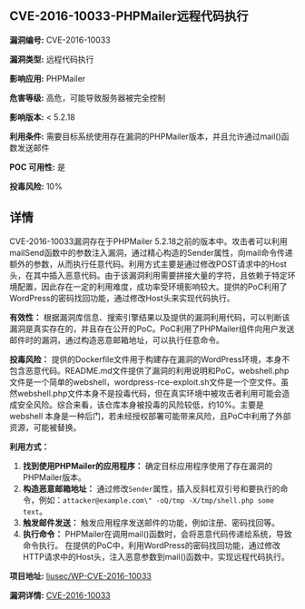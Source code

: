## CVE-2016-10033-PHPMailer远程代码执行

**漏洞编号:** CVE-2016-10033

**漏洞类型:** 远程代码执行

**影响应用:** PHPMailer

**危害等级:** 高危，可能导致服务器被完全控制

**影响版本:** < 5.2.18

**利用条件:** 需要目标系统使用存在漏洞的PHPMailer版本，并且允许通过mail()函数发送邮件

**POC 可用性:** 是

**投毒风险:** 10%

## 详情

CVE-2016-10033漏洞存在于PHPMailer 5.2.18之前的版本中。攻击者可以利用mailSend函数中的参数注入漏洞，通过精心构造的Sender属性，向mail命令传递额外的参数，从而执行任意代码。利用方式主要是通过修改POST请求中的Host头，在其中插入恶意代码。由于该漏洞利用需要拼接大量的字符，且依赖于特定环境配置，因此存在一定的利用难度，成功率受环境影响较大。提供的PoC利用了WordPress的密码找回功能，通过修改Host头来实现代码执行。

**有效性：**
根据漏洞库信息、搜索引擎结果以及提供的漏洞利用代码，可以判断该漏洞是真实存在的，并且存在公开的PoC。PoC利用了PHPMailer组件向用户发送邮件时的漏洞，通过构造恶意邮箱地址，可以执行任意命令。

**投毒风险：**
提供的Dockerfile文件用于构建存在漏洞的WordPress环境，本身不包含恶意代码。README.md文件提供了漏洞的利用说明和PoC，webshell.php文件是一个简单的webshell，wordpress-rce-exploit.sh文件是一个空文件。虽然webshell.php文件本身不是投毒代码，但在真实环境中被攻击者利用可能会造成安全风险。综合来看，该仓库本身被投毒的风险较低，约10%。主要是 webshell 本身是一种后门，若未经授权部署可能带来风险，且PoC中利用了外部资源，可能被替换。

**利用方式：**
1.  **找到使用PHPMailer的应用程序：** 确定目标应用程序使用了存在漏洞的PHPMailer版本。
2.  **构造恶意邮箱地址：** 通过修改`Sender`属性，插入反斜杠双引号和要执行的命令，例如：`attacker@example.com\" -oQ/tmp -X/tmp/shell.php some text`。
3.  **触发邮件发送：** 触发应用程序发送邮件的功能，例如注册、密码找回等。
4.  **执行命令：** PHPMailer在调用mail()函数时，会将恶意代码传递给系统，导致命令执行。
在提供的PoC中，利用WordPress的密码找回功能，通过修改HTTP请求中的Host头，注入恶意参数到mail()函数中，实现远程代码执行。

**项目地址:** [liusec/WP-CVE-2016-10033](https://github.com/liusec/WP-CVE-2016-10033)

**漏洞详情:** [CVE-2016-10033](https://nvd.nist.gov/vuln/detail/CVE-2016-10033)